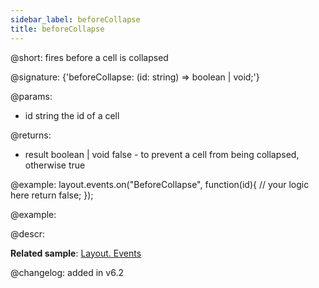 ```yaml
---
sidebar_label: beforeCollapse
title: beforeCollapse
---          
```


@short: fires before a cell is collapsed

@signature: {'beforeCollapse: (id: string) => boolean | void;'}

@params:
- id		string		the id of a cell

@returns:
- result	boolean | void		false - to prevent a cell from being collapsed, otherwise true

@example:
layout.events.on("BeforeCollapse", function(id){
	// your logic here
    return false;
});

@example:

@descr:

**Related sample**: [Layout. Events](https://snippet.dhtmlx.com/fyxw0map)

@changelog:
added in v6.2
